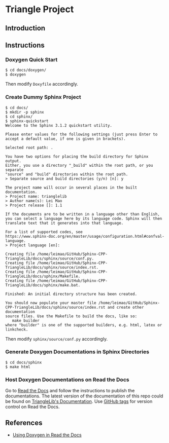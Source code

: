 
# Triangle Project

## Introduction

## Instructions


### Doxygen Quick Start

```
$ cd docs/doxygen/
$ doxygen
```

Then modify `Doxyfile` accordingly.


### Create Dummy Sphinx Project

```
$ cd docs/
$ mkdir -p sphinx
$ cd sphinx/
$ sphinx-quickstart 
Welcome to the Sphinx 3.1.2 quickstart utility.

Please enter values for the following settings (just press Enter to
accept a default value, if one is given in brackets).

Selected root path: .

You have two options for placing the build directory for Sphinx output.
Either, you use a directory "_build" within the root path, or you separate
"source" and "build" directories within the root path.
> Separate source and build directories (y/n) [n]: y

The project name will occur in several places in the built documentation.
> Project name: trianglelib
> Author name(s): Lei Mao
> Project release []: 1.1

If the documents are to be written in a language other than English,
you can select a language here by its language code. Sphinx will then
translate text that it generates into that language.

For a list of supported codes, see
https://www.sphinx-doc.org/en/master/usage/configuration.html#confval-language.
> Project language [en]: 

Creating file /home/leimao/GitHub/Sphinx-CPP-TriangleLib/docs/sphinx/source/conf.py.
Creating file /home/leimao/GitHub/Sphinx-CPP-TriangleLib/docs/sphinx/source/index.rst.
Creating file /home/leimao/GitHub/Sphinx-CPP-TriangleLib/docs/sphinx/Makefile.
Creating file /home/leimao/GitHub/Sphinx-CPP-TriangleLib/docs/sphinx/make.bat.

Finished: An initial directory structure has been created.

You should now populate your master file /home/leimao/GitHub/Sphinx-CPP-TriangleLib/docs/sphinx/source/index.rst and create other documentation
source files. Use the Makefile to build the docs, like so:
   make builder
where "builder" is one of the supported builders, e.g. html, latex or linkcheck.
```

Then modify `sphinx/source/conf.py` accordingly.


### Generate Doxygen Documentations in Sphinx Directories

```
$ cd docs/sphinx
$ make html
```

### Host Doxygen Documentations on Read the Docs

Go to [Read the Docs](`https://readthedocs.org/dashboard/import/manual/`) and follow the instructions to publish the documentations. The latest version of the documentation of this repo could be found on [TriangleLib's Documentation](https://doxygen-c-trianglelib.readthedocs.io/). Use [GitHub tags](https://github.com/leimao/Doxygen-CPP-TriangleLib/tags) for version control on Read the Docs.

## References

* [Using Doxygen in Read the Docs](https://stackoverflow.com/questions/36064976/using-doxygen-in-read-the-docs)
